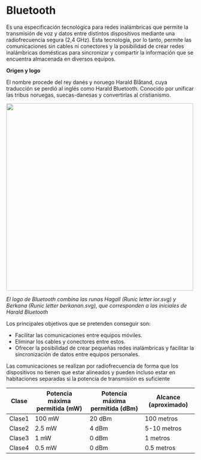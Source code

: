 # Bluetooth


  
Es una especificación tecnológica para redes inalámbricas que permite la transmisión de voz y datos entre distintos dispositivos mediante una radiofrecuencia segura (2,4 GHz). Esta tecnología, por lo tanto, permite las comunicaciones sin cables ni conectores y la posibilidad de crear redes inalámbricas domésticas para sincronizar y compartir la información que se encuentra almacenada en diversos equipos.

 **Origen y logo**
 
El nombre procede del rey danés y noruego Harald Blåtand, cuya traducción se perdió al inglés como Harald Bluetooth. Conocido por unificar las tribus noruegas, suecas-danesas y convertirlas al cristianismo.


  <img  width= "500" src="https://media.metrolatam.com/2018/04/16/a171f8c033d6e39d493a65d0b7cf6e1b-34d5b710c3a81821b371831d3901007c-1200x600.jpg" />
  
 *El logo de Bluetooth combina las runas Hagall (Runic letter ior.svg) y Berkana (Runic letter berkanan.svg), que corresponden a las iniciales de Harald Bluetooth*
 
 
 Los principales objetivos que se pretenden conseguir son:

* Facilitar las comunicaciones entre equipos móviles.
* Eliminar los cables y conectores entre estos.
* Ofrecer la posibilidad de crear pequeñas redes inalámbricas y facilitar la sincronización de datos entre equipos personales.


Las comunicaciones se realizan por radiofrecuencia de forma que los dispositivos no tienen que estar alineados y pueden incluso estar en habitaciones separadas si la potencia de transmisión es suficiente

|Clase | Potencia máxima permitida (mW) | Potencia máxima permitida (dBm) | Alcance (aproximado) |
|------|--------------------------------|---------------------------------|----------------------|
|Clase1|                         100 mW |                          20 dBm |          100 metros  |
|Clase2|                         2.5 mW |                           4 dBm |          5-10 metros |
|Clase3|                           1 mW |                           0 dBm |          1 metros    |
|Clase4|                         0.5 mW |                           0 dBm |          0.5 metros  |

 
 


